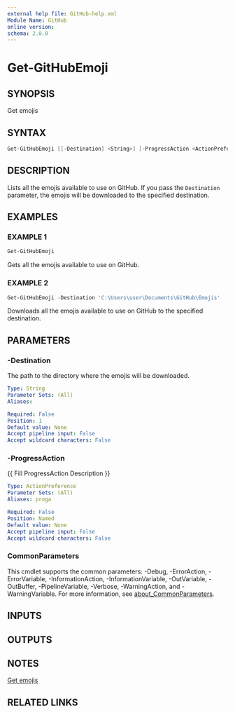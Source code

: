 ```yaml
---
external help file: GitHub-help.xml
Module Name: GitHub
online version:
schema: 2.0.0
---
```


# Get-GitHubEmoji

## SYNOPSIS
Get emojis

## SYNTAX

```powershell
Get-GitHubEmoji [[-Destination] <String>] [-ProgressAction <ActionPreference>] [<CommonParameters>]
```

## DESCRIPTION
Lists all the emojis available to use on GitHub.
If you pass the `Destination` parameter, the emojis will be downloaded to the specified destination.

## EXAMPLES

### EXAMPLE 1
```powershell
Get-GitHubEmoji
```

Gets all the emojis available to use on GitHub.

### EXAMPLE 2
```powershell
Get-GitHubEmoji -Destination 'C:\Users\user\Documents\GitHub\Emojis'
```

Downloads all the emojis available to use on GitHub to the specified destination.

## PARAMETERS

### -Destination
The path to the directory where the emojis will be downloaded.

```yaml
Type: String
Parameter Sets: (All)
Aliases:

Required: False
Position: 1
Default value: None
Accept pipeline input: False
Accept wildcard characters: False
```

### -ProgressAction
{{ Fill ProgressAction Description }}

```yaml
Type: ActionPreference
Parameter Sets: (All)
Aliases: proga

Required: False
Position: Named
Default value: None
Accept pipeline input: False
Accept wildcard characters: False
```

### CommonParameters
This cmdlet supports the common parameters: -Debug, -ErrorAction, -ErrorVariable, -InformationAction, -InformationVariable, -OutVariable, -OutBuffer, -PipelineVariable, -Verbose, -WarningAction, and -WarningVariable. For more information, see [about_CommonParameters](http://go.microsoft.com/fwlink/?LinkID=113216).

## INPUTS

## OUTPUTS

## NOTES
[Get emojis](https://docs.github.com/rest/reference/emojis#get-emojis)

## RELATED LINKS

